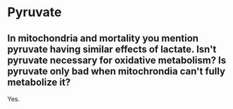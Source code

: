# Pyruvate

## In mitochondria and mortality you mention pyruvate having similar effects of lactate. Isn't pyruvate necessary for oxidative metabolism? Is pyruvate only bad when mitochrondia can't fully metabolize it?
Yes.